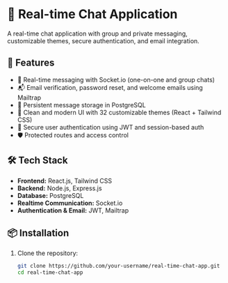 # 💬 Real-time Chat Application

A real-time chat application with group and private messaging, customizable themes, secure authentication, and email integration.

## 🔧 Features

- 📡 Real-time messaging with Socket.io (one-on-one and group chats)
- 📬 Email verification, password reset, and welcome emails using Mailtrap
- 💾 Persistent message storage in PostgreSQL
- 🎨 Clean and modern UI with 32 customizable themes (React + Tailwind CSS)
- 🔐 Secure user authentication using JWT and session-based auth
- 🛡️ Protected routes and access control

## 🛠️ Tech Stack

- **Frontend:** React.js, Tailwind CSS
- **Backend:** Node.js, Express.js
- **Database:** PostgreSQL
- **Realtime Communication:** Socket.io
- **Authentication & Email:** JWT, Mailtrap

## 📦 Installation

1. Clone the repository:
   ```bash
   git clone https://github.com/your-username/real-time-chat-app.git
   cd real-time-chat-app
